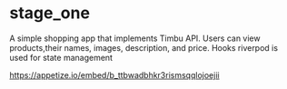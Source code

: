 # stage_one
A simple shopping app that implements Timbu API. Users can view products,their names, images, description, and price. Hooks riverpod is used for state management

https://appetize.io/embed/b_ttbwadbhkr3rismsqqlojoejii
